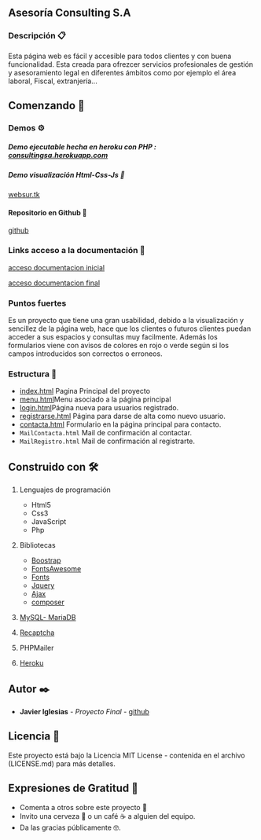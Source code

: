 ## Asesoría Consulting S.A

### Descripción 📋

Esta página web es fácil y accesible para todos clientes y con buena funcionalidad.
Esta creada para ofrezcer servicios profesionales de gestión y asesoramiento legal en diferentes ámbitos como por ejemplo el área laboral, Fiscal, extranjería...

## Comenzando 🚀

### Demos ⚙️

##### Demo ejecutable hecha en heroku con PHP : [consultingsa.herokuapp.com](http://consultingsa.herokuapp.com/)

##### Demo visualización Html-Css-Js 🔩

[websur.tk](https://www.websur.tk/)

#### Repositorio en Github 📖

[github](https://github.com/JavierIglesias27/consultoria)

### Links acceso a la documentación 📖

[acceso documentacion inicial](./doc/parte1Consulting/README.md)

[acceso documentacion final](./doc/parte2Consulting/README.md)

### Puntos fuertes

Es un proyecto que tiene una gran usabilidad, debido a la visualización y sencillez de la página web, hace que los clientes o futuros clientes puedan acceder a sus espacios y consultas muy facilmente. Además los formularios viene con avisos de colores en rojo o verde según si los campos introducidos son correctos o erroneos.

### Estructura 🔧

- [index.html](/index.html) Pagina Principal del proyecto
- [menu.html](/menu.html)Menu asociado a la página principal
- [login.html](/registerFinal/login.html)Página nueva para usuarios registrado.
- [registrarse.html](/registerFinal/registrarse.html) Página para darse de alta como nuevo usuario.
- [contacta.html](/contacta/contacta.html) Formulario en la página principal para contacto.
- `MailContacta.html` Mail de confirmación al contactar.
- `MailRegistro.html` Mail de confirmación al registrarte.

## Construido con 🛠️

1. Lenguajes de programación

   - Html5
   - Css3
   - JavaScript
   - Php

2. Bibliotecas

   - [Boostrap](https://getbootstrap.com/)
   - [FontsAwesome](https://fontawesome.com/)
   - [Fonts](https://fonts.google.com/)
   - [Jquery](https://fonts.google.com/)
   - [Ajax](https://developer.mozilla.org/es/docs/Web/Guide/AJAX)
   - [composer](https://getcomposer.org/)

3. [MySQL- MariaDB](https://www.freemysqlhosting.net/register/?action=register)
4. [Recaptcha](https://www.google.com/recaptcha/about/)
5. PHPMailer
6. [Heroku](https://www.heroku.com/)

## Autor ✒️

- **Javier Iglesias** - _Proyecto Final_ - [github](https://github.com/JavierIglesias27)

## Licencia 📄

Este proyecto está bajo la Licencia MIT License - contenida en el archivo (LICENSE.md) para más detalles.

## Expresiones de Gratitud 🎁

- Comenta a otros sobre este proyecto 📢
- Invito una cerveza 🍺 o un café ☕ a alguien del equipo.
- Da las gracias públicamente 🤓.
